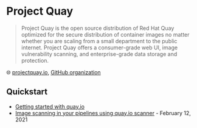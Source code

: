 # Project Quay

> Project Quay is the open source distribution of Red Hat Quay optimized for the secure distribution of container images no matter whether you are scaling from a small department to the public internet.
> Project Quay offers a consumer-grade web UI, image vulnerability scanning, and enterprise-grade data storage and protection.

🌐 [projectquay.io](https://www.projectquay.io/), [GitHub organization](https://github.com/quay)

## Quickstart

* [Getting started with quay.io](https://docs.quay.io/solution/getting-started.html)
* [Image scanning in your pipelines using quay.io scanner](https://www.redhat.com/sysadmin/using-quayio-scanner) - February 12, 2021
